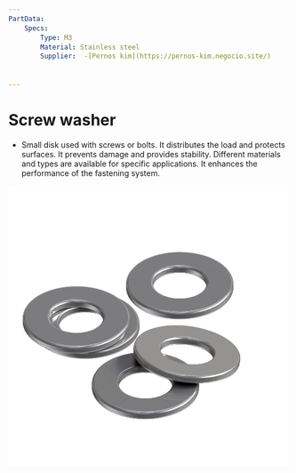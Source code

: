 ```yaml
---
PartData:
    Specs:
        Type: M3
        Material: Stainless steel
        Supplier:  -[Pernos kim](https://pernos-kim.negocio.site/)


---
```

# Screw washer

* Small disk used with screws or bolts. It distributes the load and protects surfaces. It prevents damage and provides stability. Different materials and types are available for specific applications. It enhances the performance of the fastening system.


![](../../images/screwwasher.jpg)